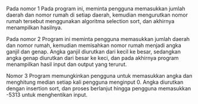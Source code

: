 Pada nomor 1
Pada program ini, meminta pengguna memasukkan jumlah daerah dan nomor rumah di setiap daerah, kemudian mengurutkan nomor rumah tersebut menggunakan algoritma selection sort, dan akhirnya menampilkan hasilnya.

Pada nomor 2
Program ini meminta pengguna memasukkan jumlah daerah dan nomor rumah, kemudian memisahkan nomor rumah menjadi angka ganjil dan genap. Angka ganjil diurutkan dari kecil ke besar, sedangkan angka genap diurutkan dari besar ke keci, dan pada akhirnya program menampilkan hasil input dan output yang terurut.

Nomor 3
Program memungkinkan pengguna untuk memasukkan angka dan menghitung median setiap kali pengguna menginput 0. Angka diurutkan dengan insertion sort, dan proses berlanjut hingga pengguna memasukkan -5313 untuk menghentikan input.
